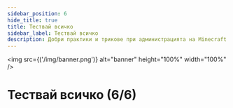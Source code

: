 ```yaml
---
sidebar_position: 6
hide_title: true
title: Тествай всичко
sidebar_label: Тествай всичко
description: Добри практики и трикове при администрацията на Minecraft сървър - Тествай всичко
---
```


<img src={('/img/banner.png')} alt="banner" height="100%" width="100%" />

<div class="text--center">
<h1>Тествай всичко (6/6)</h1>
</div>